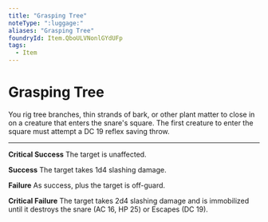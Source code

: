 ```yaml
---
title: "Grasping Tree"
noteType: ":luggage:"
aliases: "Grasping Tree"
foundryId: Item.QboULVNonlGYdUFp
tags:
  - Item
---
```


# Grasping Tree

You rig tree branches, thin strands of bark, or other plant matter to close in on a creature that enters the snare's square. The first creature to enter the square must attempt a DC 19 reflex saving throw.

* * *

**Critical Success** The target is unaffected.

**Success** The target takes 1d4 slashing damage.

**Failure** As success, plus the target is off-guard.

**Critical Failure** The target takes 2d4 slashing damage and is immobilized until it destroys the snare (AC 16, HP 25) or Escapes (DC 19).
